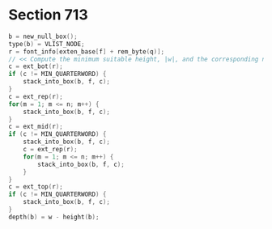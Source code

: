 # Section 713

```c << Construct an extensible character in a new box |b|, using recipe |rem_byte(q)| and font |f| >>=
b = new_null_box();
type(b) = VLIST_NODE;
r = font_info[exten_base[f] + rem_byte(q)];
// << Compute the minimum suitable height, |w|, and the corresponding number of extension steps, |n|; also set |width(b)| >>
c = ext_bot(r);
if (c != MIN_QUARTERWORD) {
    stack_into_box(b, f, c);
}
c = ext_rep(r);
for(m = 1; m <= n; m++) {
    stack_into_box(b, f, c);
}
c = ext_mid(r);
if (c != MIN_QUARTERWORD) {
    stack_into_box(b, f, c);
    c = ext_rep(r);
    for(m = 1; m <= n; m++) {
        stack_into_box(b, f, c);
    }
}
c = ext_top(r);
if (c != MIN_QUARTERWORD) {
    stack_into_box(b, f, c);
}
depth(b) = w - height(b);
```
